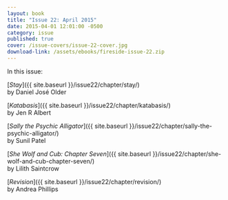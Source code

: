 ```yaml
---
layout: book
title: "Issue 22: April 2015"
date: 2015-04-01 12:01:00 -0500
category: issue
published: true
cover: /issue-covers/issue-22-cover.jpg
download-link: /assets/ebooks/fireside-issue-22.zip
---
```


In this issue:

[_Stay_]({{ site.baseurl }}/issue22/chapter/stay/)<br/>
by Daniel José Older

[_Katabasis_]({{ site.baseurl }}/issue22/chapter/katabasis/)<br/>
by Jen R Albert

[_Sally the Psychic Alligator_]({{ site.baseurl }}/issue22/chapter/sally-the-psychic-alligator/)<br/>
by Sunil Patel

[_She Wolf and Cub: Chapter Seven_]({{ site.baseurl }}/issue22/chapter/she-wolf-and-cub-chapter-seven/)<br/>
by Lilith Saintcrow

[_Revision_]({{ site.baseurl }}/issue22/chapter/revision/)<br/>
by Andrea Phillips
